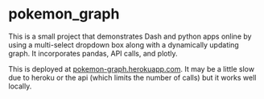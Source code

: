 # pokemon_graph

This is a small project that demonstrates Dash and python apps online by using a multi-select dropdown box along with a dynamically updating graph. It incorporates pandas, API calls, and plotly.  

This is deployed at [pokemon-graph.herokuapp.com](pokemon-graph.herokuapp.com). It may be a little slow due to heroku or the api (which limits the number of calls) but it works well locally.

